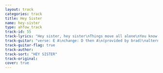 ```yaml
---
layout: track
categories: track
title: Hey Sister
name: hey-sister
type: ahfow_track
track-id: 55
track-lyrics: "Hey sister, hey sister\nThings move all alone\nYou know that I\nCan't stand what you do\nAnd it won't be too long\n\nHey soldier, hey soldier\nThings die on their own\nYou know that I\nCan't stand what you do\nAnd it won't be too long\n\nAnd I'm sure that it won't be too long\nAnd I'm tired of pretending I'm wrong"
track-guitar: "verse: E A\nchange: D then A\n(provided by brad)\nalternative version\nverse: E A\nchange: F#min A\nchorus bit towards the end: C# D A, C# D E\n(provided by chris)"
track-guitar-flag: true
track-author: 
track-sort: "HEY SISTER"
track-original: 
cover: true
---
```


